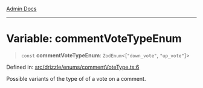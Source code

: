 [Admin Docs](/)

***

# Variable: commentVoteTypeEnum

> `const` **commentVoteTypeEnum**: `ZodEnum`\<\[`"down_vote"`, `"up_vote"`\]\>

Defined in: [src/drizzle/enums/commentVoteType.ts:6](https://github.com/syedali237/talawa-api/blob/1ea81b2cbc70edeabb13ce54739da6a490530cde/src/drizzle/enums/commentVoteType.ts#L6)

Possible variants of the type of of a vote on a comment.
